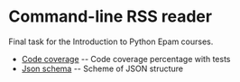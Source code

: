 # Command-line RSS reader

Final task for the Introduction to Python Epam courses.

* [Code coverage](Test_coverage.png) -- Code coverage percentage with tests
* [Json schema](json_schema.json) -- Scheme of JSON structure

